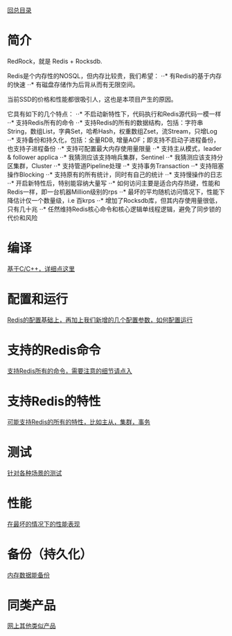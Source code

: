 [回总目录](menu_cn.md) 

# 简介

RedRock，就是 Redis + Rocksdb.

Redis是个内存性的NOSQL，但内存比较贵，我们希望：
⋅⋅* 有Redis的基于内存的快速
⋅⋅* 有磁盘存储作为后背从而有无限空间。

当前SSD的价格和性能都很吸引人，这也是本项目产生的原因。 

它具有如下的几个特点：
⋅⋅* 不启动新特性下，代码执行和Redis源代码一模一样
⋅⋅* 支持Redis所有的命令
⋅⋅* 支持Redis的所有的数据结构，包括：字符串String，数组List，字典Set，哈希Hash，权重数组Zset，流Stream，只增Log
⋅⋅* 支持备份和持久化，包括：全量RDB, 增量AOF；即支持不启动子进程备份，也支持子进程备份
⋅⋅* 支持可配置最大内存使用量限量
⋅⋅* 支持主从模式，leader & follower applica
⋅⋅* 我猜测应该支持哨兵集群，Sentinel
⋅⋅* 我猜测应该支持分区集群，Cluster
⋅⋅* 支持管道Pipeline处理
⋅⋅* 支持事务Transaction
⋅⋅* 支持阻塞操作Blocking
⋅⋅* 支持原有的所有统计，同时有自己的统计
⋅⋅* 支持慢操作的日志
⋅⋅* 开启新特性后，特别能容纳大量写
⋅⋅* 如何访问主要是适合内存热键，性能和Redis一样，即一台机器Million级别的rps
⋅⋅* 最坏的平均随机访问情况下，性能下降估计仅一个数量级，i.e 百krps
⋅⋅* 增加了Rocksdb库，但其内存使用量很低，只有几十兆
⋅⋅* 任然维持Redis核心命令和核心逻辑单线程逻辑，避免了同步锁的代价和风险

# 编译

[基于C/C++，详细点这里](compile_cn.md)

# 配置和运行

[Redis的配置基础上，再加上我们新增的几个配置参数，如何配置运行](howrun_cn.md)

# 支持的Redis命令

[支持Redis所有的命令，需要注意的细节请点入](commands_cn.md)

# 支持Redis的特性

[可能支持Redis的所有的特性，比如主从，集群，事务](feature_cn.md)

# 测试

[针对各种场景的测试](test_cn.md)

# 性能

[在最坏的情况下的性能表现](performance_cn.md)

# 备份（持久化）

[内存数据能备份](persistence_cn.md)

# 同类产品

[网上其他类似产品](peers_cn.md)